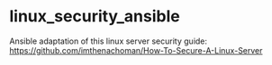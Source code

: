 # linux_security_ansible

Ansible adaptation of this linux server security guide: https://github.com/imthenachoman/How-To-Secure-A-Linux-Server